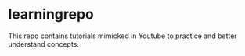 # learningrepo
This repo contains tutorials mimicked in Youtube to practice and better understand concepts.
